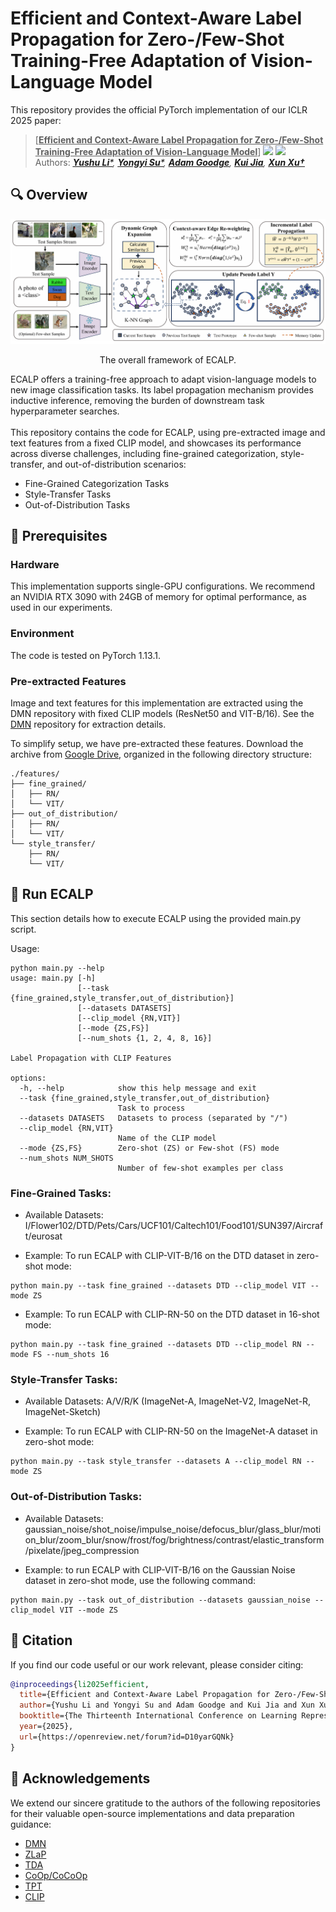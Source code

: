# Efficient and Context-Aware Label Propagation for Zero-/Few-Shot Training-Free Adaptation of Vision-Language Model

This repository provides the official PyTorch implementation of our ICLR 2025 paper:    


> [<ins>**Efficient and Context-Aware Label Propagation for Zero-/Few-Shot Training-Free Adaptation of Vision-Language Model**</ins>]
[![](https://img.shields.io/badge/arXiv-red)](https://arxiv.org/abs/2412.18303)
[![](https://img.shields.io/badge/OpenReview-blue)](https://openreview.net/forum?id=D10yarGQNk) <br>
> Authors: *[<ins>**Yushu Li***</ins>](https://yushu-li.github.io/), [<ins>**Yongyi Su***</ins>](https://yysu.site/), [<ins>**Adam Goodge**</ins>](https://agoodge.github.io/), [<ins>**Kui Jia**</ins>](http://kuijia.site/), [<ins>**Xun Xu†**</ins>](https://scholar.google.com/citations?user=pi0SGQUAAAAJ)*   


## 🔍 Overview

<p align = "center">
<img src = "figures/ECALP_framework.png">
</p>
<p align = "center">
The overall framework of ECALP.
</p>
ECALP offers a training-free approach to adapt vision-language models to new image classification tasks. Its label propagation mechanism provides inductive inference, removing the burden of downstream task hyperparameter searches.<br><br>
This repository contains the code for ECALP, using pre-extracted image and text features from a fixed CLIP model, and showcases its performance across diverse challenges, including fine-grained categorization, style-transfer, and out-of-distribution scenarios:

* Fine-Grained Categorization Tasks
* Style-Transfer Tasks
* Out-of-Distribution Tasks



## 📐 Prerequisites

### Hardware

This implementation supports single-GPU configurations. We recommend an NVIDIA RTX 3090 with 24GB of memory for optimal performance, as used in our experiments.

### Environment 
The code is tested on PyTorch 1.13.1.

### Pre-extracted Features

Image and text features for this implementation are extracted using the DMN repository with fixed CLIP models (ResNet50 and VIT-B/16). See the [DMN](https://github.com/YBZh/DMN) repository for extraction details. 

To simplify setup, we have pre-extracted these features. Download the archive from [Google Drive](https://drive.google.com/drive/folders/10MMCLgnm32XqgS-iPgw0I2Y3y4gzL_47?usp=sharing), organized in the following directory structure:

```
./features/
├── fine_grained/
│   ├── RN/
│   └── VIT/
├── out_of_distribution/
│   ├── RN/
│   └── VIT/
└── style_transfer/
    ├── RN/
    └── VIT/
```

## 🚀 Run ECALP

This section details how to execute ECALP using the provided main.py script.

Usage:

```
python main.py --help
usage: main.py [-h] 
               [--task {fine_grained,style_transfer,out_of_distribution}]
               [--datasets DATASETS] 
               [--clip_model {RN,VIT}] 
               [--mode {ZS,FS}]
               [--num_shots {1, 2, 4, 8, 16}]

Label Propagation with CLIP Features

options:
  -h, --help            show this help message and exit
  --task {fine_grained,style_transfer,out_of_distribution}
                        Task to process
  --datasets DATASETS   Datasets to process (separated by "/")
  --clip_model {RN,VIT}
                        Name of the CLIP model
  --mode {ZS,FS}        Zero-shot (ZS) or Few-shot (FS) mode
  --num_shots NUM_SHOTS
                        Number of few-shot examples per class
```

### Fine-Grained Tasks: 

- Available Datasets:  I/Flower102/DTD/Pets/Cars/UCF101/Caltech101/Food101/SUN397/Aircraft/eurosat

- Example: To run ECALP with CLIP-VIT-B/16 on the DTD dataset in zero-shot mode:
```
python main.py --task fine_grained --datasets DTD --clip_model VIT --mode ZS
```
- Example: To run ECALP with CLIP-RN-50 on the DTD dataset in 16-shot mode:
```
python main.py --task fine_grained --datasets DTD --clip_model RN --mode FS --num_shots 16
```

### Style-Transfer Tasks:
- Available Datasets: A/V/R/K (ImageNet-A, ImageNet-V2, ImageNet-R, ImageNet-Sketch)

- Example: To run ECALP with CLIP-RN-50 on the ImageNet-A dataset in zero-shot mode:
```
python main.py --task style_transfer --datasets A --clip_model RN --mode ZS
```

### Out-of-Distribution Tasks:
- Available Datasets: gaussian_noise/shot_noise/impulse_noise/defocus_blur/glass_blur/motion_blur/zoom_blur/snow/frost/fog/brightness/contrast/elastic_transform/pixelate/jpeg_compression

- Example: to run ECALP with CLIP-VIT-B/16 on the Gaussian Noise dataset in zero-shot mode, use the following command:
```
python main.py --task out_of_distribution --datasets gaussian_noise --clip_model VIT --mode ZS
```

## 📜 Citation
If you find our code useful or our work relevant, please consider citing: 
```BibTeX
@inproceedings{li2025efficient,
  title={Efficient and Context-Aware Label Propagation for Zero-/Few-Shot Training-Free Adaptation of Vision-Language Model},
  author={Yushu Li and Yongyi Su and Adam Goodge and Kui Jia and Xun Xu},
  booktitle={The Thirteenth International Conference on Learning Representations},
  year={2025},
  url={https://openreview.net/forum?id=D10yarGQNk}
}
```

## 🙏 Acknowledgements

We extend our sincere gratitude to the authors of the following repositories for their valuable open-source implementations and data preparation guidance:
- [DMN](https://github.com/YBZh/DMN)
- [ZLaP](https://github.com/YBZh/DMN)
- [TDA](https://github.com/kdiAAA/TDA)
- [CoOp/CoCoOp](https://github.com/KaiyangZhou/CoOp)
- [TPT](https://github.com/azshue/TPT/tree/main)
- [CLIP](https://github.com/openai/CLIP)
